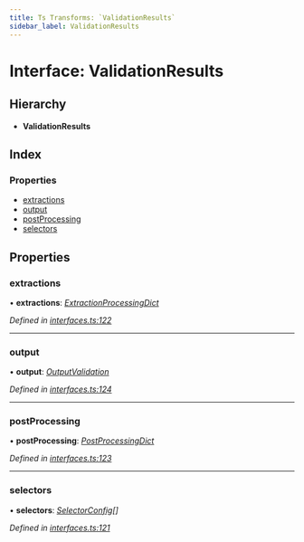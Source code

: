 ```yaml
---
title: Ts Transforms: `ValidationResults`
sidebar_label: ValidationResults
---
```


# Interface: ValidationResults

## Hierarchy

* **ValidationResults**

## Index

### Properties

* [extractions](validationresults.md#extractions)
* [output](validationresults.md#output)
* [postProcessing](validationresults.md#postprocessing)
* [selectors](validationresults.md#selectors)

## Properties

###  extractions

• **extractions**: *[ExtractionProcessingDict](extractionprocessingdict.md)*

*Defined in [interfaces.ts:122](https://github.com/terascope/teraslice/blob/fd211a8bb/packages/ts-transforms/src/interfaces.ts#L122)*

___

###  output

• **output**: *[OutputValidation](outputvalidation.md)*

*Defined in [interfaces.ts:124](https://github.com/terascope/teraslice/blob/fd211a8bb/packages/ts-transforms/src/interfaces.ts#L124)*

___

###  postProcessing

• **postProcessing**: *[PostProcessingDict](postprocessingdict.md)*

*Defined in [interfaces.ts:123](https://github.com/terascope/teraslice/blob/fd211a8bb/packages/ts-transforms/src/interfaces.ts#L123)*

___

###  selectors

• **selectors**: *[SelectorConfig](selectorconfig.md)[]*

*Defined in [interfaces.ts:121](https://github.com/terascope/teraslice/blob/fd211a8bb/packages/ts-transforms/src/interfaces.ts#L121)*
